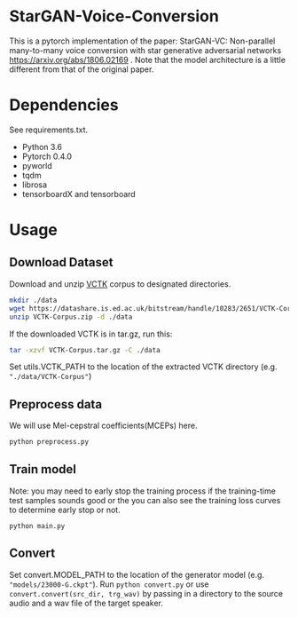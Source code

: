 # StarGAN-Voice-Conversion
This is a pytorch implementation of the paper: StarGAN-VC: Non-parallel many-to-many voice conversion with star generative adversarial networks  https://arxiv.org/abs/1806.02169 .
Note that the model architecture is a little different from that of the original paper.

# Dependencies
See requirements.txt.  
* Python 3.6
* Pytorch 0.4.0
* pyworld
* tqdm
* librosa
* tensorboardX and tensorboard

# Usage
## Download Dataset

Download and unzip [VCTK](https://homepages.inf.ed.ac.uk/jyamagis/page3/page58/page58.html) corpus to designated directories.

```bash
mkdir ./data
wget https://datashare.is.ed.ac.uk/bitstream/handle/10283/2651/VCTK-Corpus.zip?sequence=2&isAllowed=y
unzip VCTK-Corpus.zip -d ./data
```
If the downloaded VCTK is in tar.gz, run this:

```bash
tar -xzvf VCTK-Corpus.tar.gz -C ./data
```

Set utils.VCTK_PATH to the location of the extracted VCTK directory (e.g. `"./data/VCTK-Corpus"`)

## Preprocess data

We will use Mel-cepstral coefficients(MCEPs) here.

```bash
python preprocess.py
```

## Train model

Note: you may need to early stop the training process if the training-time test samples sounds good or the you can also see the training loss curves to determine early stop or not.

```
python main.py
```

## Convert

Set convert.MODEL_PATH to the location of the generator model (e.g. `"models/23000-G.ckpt"`). Run `python convert.py` or use `convert.convert(src_dir, trg_wav)` by passing in a directory to the source audio and a wav file of the target speaker. 

